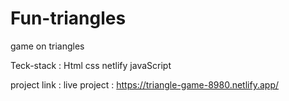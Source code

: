 # Fun-triangles
game on triangles



Teck-stack : Html css netlify javaScript

project link : live project : https://triangle-game-8980.netlify.app/
